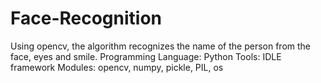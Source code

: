 # Face-Recognition

Using opencv, the algorithm recognizes the name of the person from the face, eyes and smile.
Programming Language: Python
Tools: IDLE framework
Modules: opencv, numpy, pickle, PIL, os
